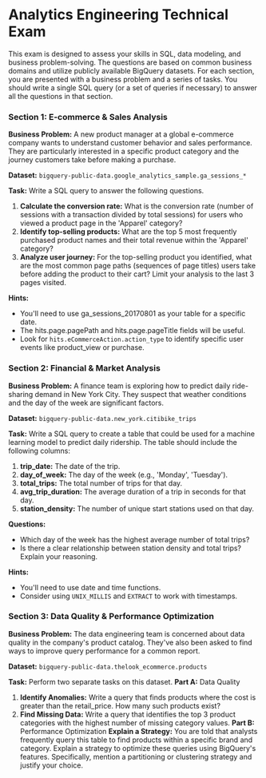 # Analytics Engineering Technical Exam
This exam is designed to assess your skills in SQL, data modeling, and business problem-solving. The questions are based on common business domains and utilize publicly available BigQuery datasets. For each section, you are presented with a business problem and a series of tasks. You should write a single SQL query (or a set of queries if necessary) to answer all the questions in that section.

### Section 1: E-commerce & Sales Analysis
**Business Problem:** A new product manager at a global e-commerce company wants to understand customer behavior and sales performance. They are particularly interested in a specific product category and the journey customers take before making a purchase.

**Dataset:** `bigquery-public-data.google_analytics_sample.ga_sessions_*`

**Task:** Write a SQL query to answer the following questions.
1. **Calculate the conversion rate:** What is the conversion rate (number of sessions with a transaction divided by total sessions) for users who viewed a product page in the 'Apparel' category?
2. **Identify top-selling products:** What are the top 5 most frequently purchased product names and their total revenue within the 'Apparel' category?
3. **Analyze user journey:** For the top-selling product you identified, what are the most common page paths (sequences of page titles) users take before adding the product to their cart? Limit your analysis to the last 3 pages visited.

**Hints:**
- You'll need to use ga_sessions_20170801 as your table for a specific date.
- The hits.page.pagePath and hits.page.pageTitle fields will be useful.
- Look for `hits.eCommerceAction.action_type` to identify specific user events like product_view or purchase.

### Section 2: Financial & Market Analysis
**Business Problem:** A finance team is exploring how to predict daily ride-sharing demand in New York City. They suspect that weather conditions and the day of the week are significant factors.

**Dataset:** `bigquery-public-data.new_york.citibike_trips`

**Task:** Write a SQL query to create a table that could be used for a machine learning model to predict daily ridership. The table should include the following columns:
1. **trip_date:** The date of the trip.
2. **day_of_week:** The day of the week (e.g., 'Monday', 'Tuesday').
3. **total_trips:** The total number of trips for that day.
4. **avg_trip_duration:** The average duration of a trip in seconds for that day.
5. **station_density:** The number of unique start stations used on that day.

**Questions:**
- Which day of the week has the highest average number of total trips?
- Is there a clear relationship between station density and total trips? Explain your reasoning.

**Hints:**
- You'll need to use date and time functions.
- Consider using `UNIX_MILLIS` and `EXTRACT` to work with timestamps.

### Section 3: Data Quality & Performance Optimization
**Business Problem:** The data engineering team is concerned about data quality in the company's product catalog. They've also been asked to find ways to improve query performance for a common report.

**Dataset:** `bigquery-public-data.thelook_ecommerce.products`

**Task:** Perform two separate tasks on this dataset.
**Part A:** Data Quality
1. **Identify Anomalies:** Write a query that finds products where the cost is greater than the retail_price. How many such products exist?
2. **Find Missing Data:** Write a query that identifies the top 3 product categories with the highest number of missing category values.
**Part B:** Performance Optimization
**Explain a Strategy:** You are told that analysts frequently query this table to find products within a specific brand and category. Explain a strategy to optimize these queries using BigQuery's features. Specifically, mention a partitioning or clustering strategy and justify your choice.
